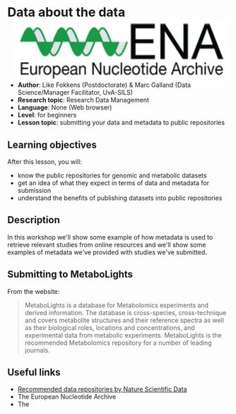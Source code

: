# Data about the data <a href='https://www.ebi.ac.uk/ena'><img src='../../img/ENA-logo.png' align="right" height="139" /></a>  
 - **Author**: Like Fokkens (Postdoctorate) & Marc Galland (Data Science/Manager Facilitator, UvA-SILS)
 - **Research topic**: Research Data Management
 - **Language**: None (Web browser)
 - **Level**: for beginners
 - **Lesson topic**: submitting your data and metadata to public repositories

## Learning objectives
After this lesson, you will:
- know the public repositories for genomic and metabolic datasets
- get an idea of what they expect in terms of data and metadata for submission
- understand the benefits of publishing datasets into public repositories

## Description
In this workshop we'll show some example of how metadata is used to retrieve relevant studies from online resources and we'll show some examples of metadata we've provided with studies we've submitted.


## Submitting to MetaboLights
From the website:
> MetaboLights is a database for Metabolomics experiments and derived information. The database is cross-species, cross-technique and covers metabolite structures and their reference spectra as well as their biological roles, locations and concentrations, and experimental data from metabolic experiments.
MetaboLights is the recommended Metabolomics repository for a number of leading journals.



## Useful links
* [Recommended data repositories by Nature Scientific Data](https://www.nature.com/sdata/policies/repositories)
* The European Nucleotide Archive
* The
